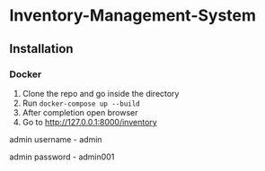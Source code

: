# Inventory-Management-System

## Installation

### Docker
1. Clone the repo and go inside the directory
2. Run `docker-compose up --build`
3. After completion open browser
4. Go to http://127.0.0.1:8000/inventory

admin username - admin

admin password - admin001
